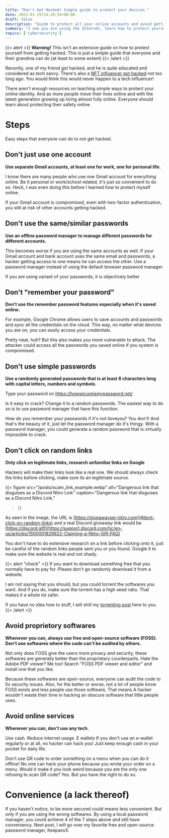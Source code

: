 ```yaml
---
title: "Don't Get Hacked! Simple guide to protect your devices."
date: 2023-01-25T14:28:54+08:00
draft: false
description: "Guide to protect all your online accounts and avoid getting hacked! Steps to prevent getting hacked."
summary: "I see you are using the Internet, learn how to protect yourself online."
topics: ['cybersecurity']
---
```


{{< alert >}}
**Warning!** This isn't an extensive guide on how to protect
yourself from getting hacked. This is just a simple guide that
everyone and their grandma can do (at least to some extent)
{{< /alert >}}

Recently, one of my friend got hacked, and he is quite educated and considered
as tech savvy. There's also a [NFT influencer got
hacked](https://techstartups.com/2023/01/16/google-ads-delivered-malware-drains-crypto-influencer-nft-god-entire-crypto-wallet/)
not too long ago. You would think this would never happen to a tech influencer!

There aren't enough resources on teaching simple ways to protect your online
identity. And as more people move their lives online and with the latest
generation growing up living almost fully online. Everyone should learn about
protecting their safety online.

# Steps
Easy steps that everyone can do to not get hacked.

## Don't just use one account
**Use separate Gmail accounts, at least one for work, one for personal life.**

I know there are many people who use one Gmail account for everything online.
Be it personal or work/school related, it's just so convenient to do so. Heck,
I was even doing this before I learned how to protect myself online. 

If your Gmail account is compromised, even with two-factor authentication, you
still at risk of other accounts getting hacked.

## Don't use the same/similar passwords
**Use an offline password manager to manage different passwords for different
accounts.**

This becomes worse if you are using the same accounts as well. If your Gmail
account and bank account uses the same email and passwords, a hacker getting
access to one means he can access the other. Use a password manager instead of
using the default browser password manager.

If you are using variant of your passwords, it is objectively better 

## Don't "remember your password"
**Don't use the remember password features especially when it's saved online.**

For example, Google Chrome allows users to save accounts and passwords and sync
all the credentials on the cloud. This way, no matter what devices you are on,
you can easily access your credentials. 

Pretty neat, huh? But this also makes you more vulnerable to attack. The
attacker could access all the passwords you saved online if you system is
compromised. 

## Don't use simple passwords
**Use a randomly generated passwords that is at least 8 characters long with
capital letters, numbers and symbols.**

Type your password on https://howsecureismypassword.net/ 

Is it easy to crack? Change it to a random passwords. The easiest way to do so
is to use password manager that have this function. 

How do you remember your passwords if it's not iloveyou? You don't! And that's
the beauty of it, just let the password manager do it's thingy. With a password
manager, you could generate a random password that is virtually impossible to
crack.

## Don't click on random links
**Only click on legitimate links, research unfamiliar links on Google**

Hackers will make their links look like a real one. We should always check the
links before clicking, make sure its an legitimate source.

{{< figure 
  src="/posts/scam_link_example.webp"
  alt="Dangerous link that disguises as a Discord Nitro Link"
  caption="Dangerous link that disguises as a Discord Nitro Link."
>}}

As seen in the image, the URL is
[https://giveawaysei-nitro.com](#dont-click-on-random-links) and a real Discord
giveaway link would be
[https://discord.gift](https://support.discord.com/hc/en-us/articles/1500001829622-Claiming-a-Nitro-Gift-FAQ)

You don't have to do extensive research on a link before clicking onto it, just
be careful of the random links people sent you or you found. Google it to make
sure the website is real and not shady.

{{< alert "check" >}}
If you want to download something free that you normally have to pay for.
Please don't go randomly download it from a website. 

I am not saying that you should, but you could torrent the
softwares you want. And if you do, make sure the torrent has a
high seed ratio. That makes it a whole lot safer. 

If you have no idea how to stuff, I will shill my [torrenting
post](/posts/torrent) here to you.
{{< /alert >}}

## Avoid proprietory softwares
**Whenever you can, always use free and open-source software (FOSS). Don't use
softwares where the code can't be audited by others.**

Not only does FOSS give the users more privacy and security, these softwares
are generally better than the proprietary counterparts. Hate the Adobe PDF viewer? Me too! 
Search "FOSS PDF viewer and editor" and install one that you like.

Because these softwares are open-source, everyone can audit the code to fix
security issues. Also, for the better or worse, not a lot of people know FOSS
exists and less people use those software, That means A hacker wouldn't waste
their time in hacking an obscure software that little people uses.

## Avoid online services
**Whenever you can, don't use any tech.**

Use cash. Reduce internet usage. E wallets If you don't use an e-wallet
regularly or at all, no hacker can hack you! Just keep enough cash in your
pocket for daily life.

Don't use QR code to order something on a menu when you can do it offline! No
one can hack your phone because you wrote your order on a menu. Would it make
it you look weird because you are the only one refusing to scan QR code? Yes.
But you have the right to do so.

# Convenience (a lack thereof)

If you haven't notice, to be more secured could means less convenient. But only
if you are using the wrong softwares. By using a local password manager, you
could achieve 4 of the 7 steps above and still have conveniency. Next post,
I will go over my favorite free and open-source password manager, KeepassX.
